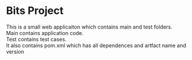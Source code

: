 # Bits Project

This is a small web applicaiton which contains main and test folders.  
Main contains application code.  
Test contains test cases.  
It also contains pom.xml which has all dependences and artfact name and version

